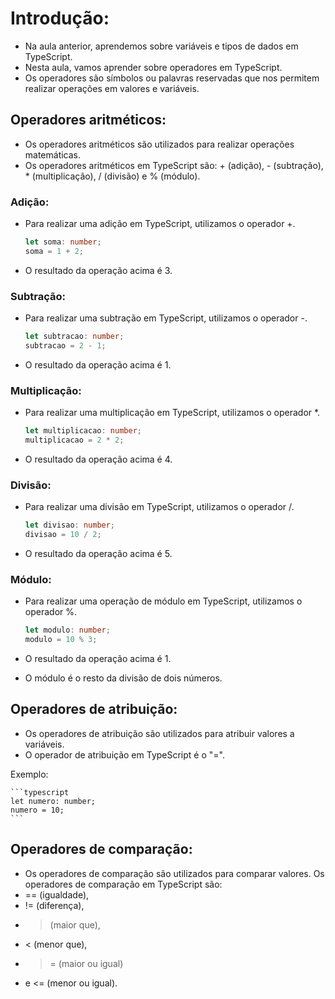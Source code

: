 # Introdução:

- Na aula anterior, aprendemos sobre variáveis e tipos de dados em TypeScript.
- Nesta aula, vamos aprender sobre operadores em TypeScript.
- Os operadores são símbolos ou palavras reservadas que nos permitem realizar operações em valores e variáveis.

## Operadores aritméticos:

- Os operadores aritméticos são utilizados para realizar operações matemáticas.
- Os operadores aritméticos em TypeScript são: + (adição), - (subtração), * (multiplicação), / (divisão) e % (módulo).

### Adição:

- Para realizar uma adição em TypeScript, utilizamos o operador +.
  
    ```typescript
    let soma: number;
    soma = 1 + 2;
    ```
- O resultado da operação acima é 3.


### Subtração:

- Para realizar uma subtração em TypeScript, utilizamos o operador -.
  
    ```typescript
    let subtracao: number;
    subtracao = 2 - 1;
    ```
- O resultado da operação acima é 1.

### Multiplicação:

- Para realizar uma multiplicação em TypeScript, utilizamos o operador *.
  
    ```typescript
    let multiplicacao: number;
    multiplicacao = 2 * 2;
    ```

- O resultado da operação acima é 4.

### Divisão:

- Para realizar uma divisão em TypeScript, utilizamos o operador /.
  
    ```typescript
    let divisao: number;
    divisao = 10 / 2;
    ```
- O resultado da operação acima é 5.

### Módulo:

- Para realizar uma operação de módulo em TypeScript, utilizamos o operador %.
  
    ```typescript
    let modulo: number;
    modulo = 10 % 3;
    ```
- O resultado da operação acima é 1.
- O módulo é o resto da divisão de dois números.

## Operadores de atribuição:

- Os operadores de atribuição são utilizados para atribuir valores a variáveis.
- O operador de atribuição em TypeScript é o "=".
  
Exemplo:

    ```typescript
    let numero: number;
    numero = 10;
    ```

## Operadores de comparação:

- Os operadores de comparação são utilizados para comparar valores.
Os operadores de comparação em TypeScript são: 
- == (igualdade), 
- != (diferença), 
- > (maior que),
- < (menor que),
- >= (maior ou igual)
- e <= (menor ou igual).
